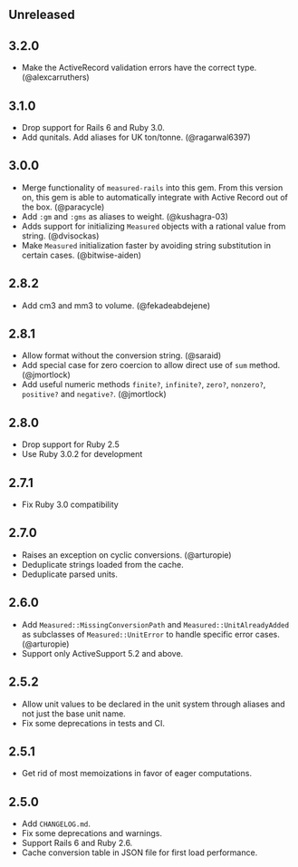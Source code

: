 Unreleased
-----

3.2.0
-----
* Make the ActiveRecord validation errors have the correct type. (@alexcarruthers)

3.1.0
-----
* Drop support for Rails 6 and Ruby 3.0.
* Add qunitals. Add aliases for UK ton/tonne. (@ragarwal6397)


3.0.0
-----

* Merge functionality of `measured-rails` into this gem. From this version on, this gem is able to automatically integrate with Active Record out of the box. (@paracycle)
* Add `:gm` and `:gms` as aliases to weight. (@kushagra-03)
* Adds support for initializing `Measured` objects with a rational value from string. (@dvisockas)
* Make `Measured` initialization faster by avoiding string substitution in certain cases. (@bitwise-aiden)

2.8.2
-----

* Add cm3 and mm3 to volume. (@fekadeabdejene)

2.8.1
-----

* Allow format without the conversion string. (@saraid)
* Add special case for zero coercion to allow direct use of `sum` method. (@jmortlock)
* Add useful numeric methods `finite?`, `infinite?`, `zero?`, `nonzero?`, `positive?` and `negative?`. (@jmortlock)

2.8.0
-----

* Drop support for Ruby 2.5
* Use Ruby 3.0.2 for development

2.7.1
-----

* Fix Ruby 3.0 compatibility

2.7.0
-----

* Raises an exception on cyclic conversions. (@arturopie)
* Deduplicate strings loaded from the cache.
* Deduplicate parsed units.

2.6.0
-----

* Add `Measured::MissingConversionPath` and `Measured::UnitAlreadyAdded` as subclasses of `Measured::UnitError` to handle specific error cases. (@arturopie)
* Support only ActiveSupport 5.2 and above.


2.5.2
-----

* Allow unit values to be declared in the unit system through aliases and not just the base unit name.
* Fix some deprecations in tests and CI.

2.5.1
----

* Get rid of most memoizations in favor of eager computations.

2.5.0
-----

* Add `CHANGELOG.md`.
* Fix some deprecations and warnings.
* Support Rails 6 and Ruby 2.6.
* Cache conversion table in JSON file for first load performance.
